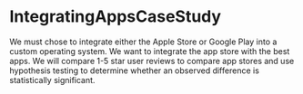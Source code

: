 # IntegratingAppsCaseStudy
We must chose to integrate either the Apple Store or Google Play into a custom operating system. We want to integrate the app store with the best apps. We will compare 1-5 star user reviews to compare app stores and use hypothesis testing to determine whether an observed difference is statistically significant.
